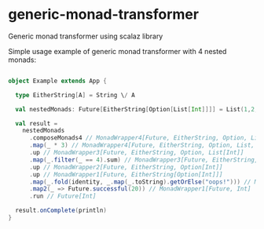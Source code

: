 # generic-monad-transformer
Generic monad transformer using scalaz library

Simple usage example of generic monad transformer with 4 nested monads:

```scala

object Example extends App {

  type EitherString[A] = String \/ A

  val nestedMonads: Future[EitherString[Option[List[Int]]]] = List(1,2,3).some.right[String].pure[Future]

  val result =
    nestedMonads
      .composeMonads4 // MonadWrapper4[Future, EitherString, Option, List, Int]
      .map(_ * 3) // MonadWrapper4[Future, EitherString, Option, List, Int]
      .up // MonadWrapper3[Future, EitherString, Option, List[Int]]
      .map(_.filter(_ == 4).sum) // MonadWrapper3[Future, EitherString, Option, Int]
      .up // MonadWrapper2[Future, EitherString, Option[Int]]
      .up // MonadWrapper1[Future, EitherString[Option[Int]]]
      .map(_.fold(identity, _.map(_.toString).getOrElse("oops!"))) // MonadWrapper1[Future, String]
      .map2(_ => Future.successful(20)) // MonadWrapper1[Future, Int] 
      .run // Future[Int]

  result.onComplete(println)
}
```
